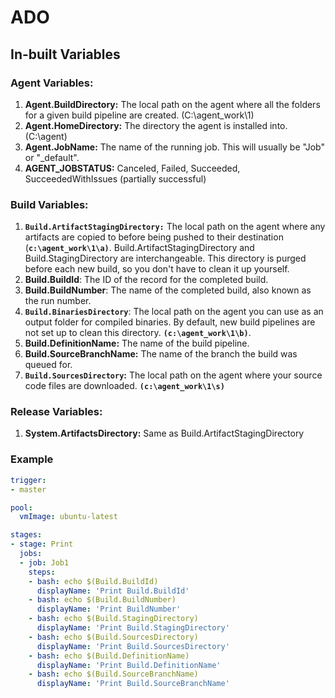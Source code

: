 # ADO

## In-built Variables
### Agent Variables:
1. **Agent.BuildDirectory:** The local path on the agent where all the folders for a given build pipeline are created. (C:\agent_work\1)
2. **Agent.HomeDirectory:** The directory the agent is installed into. (C:\agent)
3. **Agent.JobName:** The name of the running job. This will usually be "Job" or "_default".
4. **AGENT_JOBSTATUS:** Canceled, Failed, Succeeded, SucceededWithIssues (partially successful)
   
### Build Variables:
1. **`Build.ArtifactStagingDirectory:`** The local path on the agent where any artifacts are copied to before being pushed to their destination (**`c:\agent_work\1\a)`**. Build.ArtifactStagingDirectory and Build.StagingDirectory are interchangeable. This directory is purged before each new build, so you don't have to clean it up yourself.
2. **Build.BuildId**: The ID of the record for the completed build.
3. **Build.BuildNumber**: The name of the completed build, also known as the run number.
4. **`Build.BinariesDirectory`**: The local path on the agent you can use as an output folder for compiled binaries. By default, new build pipelines are not set up to clean this directory. **`(c:\agent_work\1\b)`**.
5. **Build.DefinitionName:** The name of the build pipeline.
6. **Build.SourceBranchName:** The name of the branch the build was queued for.
7. **`Build.SourcesDirectory`:** The local path on the agent where your source code files are downloaded. **`(c:\agent_work\1\s)`**

### Release Variables:
1. **System.ArtifactsDirectory:** Same as Build.ArtifactStagingDirectory

### Example
```yaml
trigger:
- master

pool:
  vmImage: ubuntu-latest

stages:
- stage: Print
  jobs:
  - job: Job1
    steps:
    - bash: echo $(Build.BuildId)
      displayName: 'Print Build.BuildId'
    - bash: echo $(Build.BuildNumber)
      displayName: 'Print BuildNumber'
    - bash: echo $(Build.StagingDirectory)
      displayName: 'Print Build.StagingDirectory'
    - bash: echo $(Build.SourcesDirectory)
      displayName: 'Print Build.SourcesDirectory'
    - bash: echo $(Build.DefinitionName)
      displayName: 'Print Build.DefinitionName' 
    - bash: echo $(Build.SourceBranchName)  
      displayName: 'Print Build.SourceBranchName'
```
   
